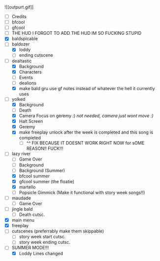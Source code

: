 ![[outpurt.gif]]
- [ ] Credits
- [ ] bfcool
- [ ] gfcool
- [ ] THE HUD I FORGOT TO ADD THE HUD IM SO FUCKING STUPID
- [x] baldspicable
- [ ] baldozer
	- [x] loddy
	- [ ] ending cutscene
- [ ] dealtastic
	- [x] Background
	- [x] Characters
	- [ ] Events
	- [ ] dealions
	- [x] make bald gru use gf notes instead of whatever the hell it currently uses
- [ ] yolked
	- [x] Background
	- [ ] Death
	- [x] Camera Focus on geremy :)
		*not needed, camera just wont move :)*
	- [x] Halt Screen
	- [x] Geremy
	- [x] make freeplay unlock after the week is completed and this song is completed
		- [ ] ^^ FIX BECAUSE IT DOESNT WORK RIGHT NOW for sOME REASON!! FUCK!!!
- [ ] lazy river
	- [ ] Game Over
	- [ ] Background
	- [ ] Background (Summer)
	- [x] bfcool summer
	- [x] gfcool summer (the floatie)
	- [x] martello
	- [ ] Popsicle Gimmick (Make it functional with story week songs!!)
- [ ] maudade
	- [ ] Game Over
- [ ] jingle bald
	- [ ] Death cutsc.
- [x] main menu
- [x] freeplay
- [ ] cutscenes (preferrably make them skippable)
	- [ ] story week start cutsc.
	- [ ] story week ending cutsc.
- [ ] SUMMER MODE!!!
	- [x] Loddy Lines changed